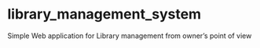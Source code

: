 # library_management_system
Simple Web application for Library management from owner’s point of view
